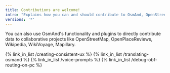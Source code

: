 ```yaml
---
title: Contributions are welcome!
intro: "Explains how you can and should contribute to OsmAnd, OpenStreetMap or other collaboritive projects."
versions: '*'
---
```


You can also use OsmAnd's functionality and plugins to directly contribute data to collaborative projects like OpenStreetMap, OpenPlaceReviews, Wikipedia, WikiVoyage, Mapillary.

{% link_in_list /creating-consistent-ux %}
{% link_in_list /translating-osmand %}
{% link_in_list /voice-prompts %}
{% link_in_list /debug-obf-routing-on-pc %}
